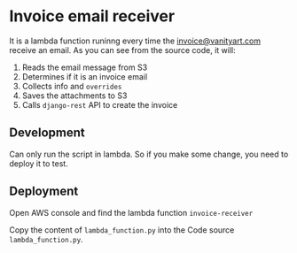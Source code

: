 # Invoice email receiver
It is a lambda function runinng every time the invoice@vanityart.com receive an email. As you can see from the source code, it will:
1. Reads the email message from S3
2. Determines if it is an invoice email
3. Collects info and `overrides`
4. Saves the attachments to S3
5. Calls `django-rest` API to create the invoice

## Development
Can only run the script in lambda. So if you make some change, you need to deploy it to test.

## Deployment
Open AWS console and find the lambda function `invoice-receiver`

Copy the content of `lambda_function.py` into the Code source `lambda_function.py`.
